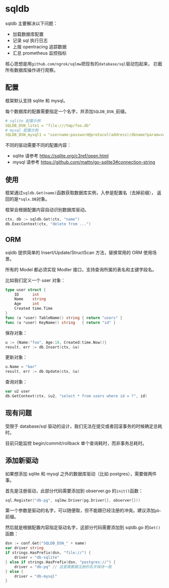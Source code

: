 # sqldb

sqldb 主要解决以下问题：

- 加载数据库配置
- 记录 sql 执行日志
- 上报 opentracing 追踪数据
- 汇总 prometheus 监控指标

核心思想是用`github.com/ngrok/sqlmw`把现有的`database/sql`驱动包起来，
拦截所有数据库操作进行观察。

## 配置

框架默认支持 sqlite 和 mysql。

每个数据库的配置需要指定一个名字，并添加`SQLDB_DSN_`前缀。

```yaml
# sqlite 配置示例
SQLDB_DSN_lite1 = "file:///tmp/foo.db"
# mysql 配置示例
SQLDB_DSN_mysql1 = "username:password@protocol(address)/dbname?param=value"
```

不同的驱动需要不同的配置内容：

- sqlite 请参考 <https://sqlite.org/c3ref/open.html>
- mysql 请参考 <https://github.com/mattn/go-sqlite3#connection-string>

## 使用

框架通过`sqldb.Get(name)`函数获取数据库实例，入参是配置名（去掉前缀），
返回的是`*sqlx.DB`对象。

框架会根据配置内容自动识别数据库驱动。

```go
ctx, db := sqldb.Get(ctx, "name")
db.ExecContext(ctx, "delete from ...")
```

## ORM

sqldb 提供简单的 Insert/Update/StructScan 方法，替换常用的 ORM 使用场景。

所有的 Model 都必须实现 Modler 接口，支持查询所属的表名和主键字段名。

比如我们定义一个 user 对象：

```go
type user struct {
	ID      int
	Name    string
	Age     int
	Created time.Time
}
func (u *user) TableName() string { return "users" }
func (u *user) KeyName() string   { return "id" }
```

保存对象：

```go
u := {Name:"foo", Age:18, Created:time.Now()}
result, err := db.Insert(ctx, &u)
```

更新对象：

```go
u.Name = "bar"
result, err := db.Update(ctx, &u)
```

查询对象：

```go
var u2 user
db.GetContext(ctx, &u2, "select * from users where id = ?", id)
```

## 现有问题

受限于 database/sql 驱动的设计，我们无法在提交或者回滚事务的时候确定总耗时。

目前只能监控 begin/commit/rollback 单个查询耗时，而非事务总耗时。


## 添加新驱动

如果想添加 sqlite 和 mysql 之外的数据库驱动（比如 postgres），需要做两件事。

首先是注册驱动，此部分代码需要添加到 observer.go 的`init()`函数：

```go
sql.Register("db-pg", sqlmw.Driver(pg.Driver{}, observer{}))
```

第一个参数是驱动的名字，可以随便取，但不能跟已经注册的冲突。建议添加`pb-`前缀。

然后就是根据配置内容指定驱动名字，这部分代码需要添加到 sqldb.go 的`Get()`函数：

```go
dsn := conf.Get("SQLDB_DSN_" + name)
var driver string
if strings.HasPrefix(dsn, "file://") {
	driver = "db-sqlite"
} else if strings.HasPrefix(dsn, "postgres://") {
	driver = "db-pq" // 这里需要跟注册的名字保持一致
} else {
	driver = "db-mysql"
}
```
